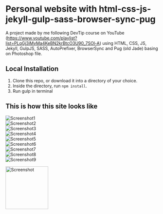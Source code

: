 Personal website with html-css-js-jekyll-gulp-sass-browser-sync-pug
=============================

A project made by me following DevTip course on YouTube (https://www.youtube.com/playlist?list=PLqGj3iMvMa4KeBN2krBtcO3U90_7SOl-A) using HTML, CSS, JS, Jekyll, GulpJS, SASS, AutoPrefixer, BrowserSync and Pug (old Jade) basing on Photoshop file.




## Local Installation

1. Clone this repo, or download it into a directory of your choice.
2. Inside the directory, run `npm install`.
3. Run gulp in terminal


## This is how this site looks like
![Screenshot1](/screenshots/1.png?raw=true "Screenshot1")
</br>
![Screenshot2](/screenshots/2.png?raw=true )
</br>
![Screenshot3](/screenshots/3.png?raw=true "Screenshot3")
</br>
![Screenshot4](/screenshots/4.png?raw=true "Screenshot4")
</br>
![Screenshot5](/screenshots/5.png?raw=true "Screenshot5")
</br>
![Screenshot6](/screenshots/6.png?raw=true "Screenshot6")
</br>
![Screenshot7](/screenshots/7.png?raw=true "Screenshot7")
</br>
![Screenshot8](/screenshots/8.png?raw=true "Screenshot8")
</br>
![Screenshot9](/screenshots/9.png?raw=true "Screenshot9")
</br>

<img src="https://github.com/szymonhernik/Responsive_Personal_Website_Jekyll-Gulp-Sass-Browser-sync-Pug_DevTips/blob/master/screenshots/2.png" alt="Screenshot" width="140"/>
